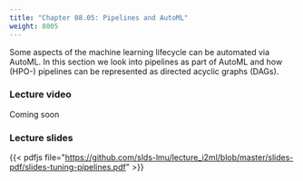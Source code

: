 ```yaml
---
title: "Chapter 08.05: Pipelines and AutoML"
weight: 8005
---
```

Some aspects of the machine learning lifecycle can be automated via 
AutoML. In this section we look into pipelines as part of AutoML and how (HPO-) pipelines  can be represented as directed acyclic graphs (DAGs).  
 

<!--more-->

### Lecture video

<!--{{< video id="lG4Ul1Liq-U" >}}-->
Coming soon

### Lecture slides

{{< pdfjs file="https://github.com/slds-lmu/lecture_i2ml/blob/master/slides-pdf/slides-tuning-pipelines.pdf" >}}
